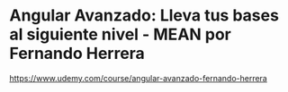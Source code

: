 # Angular Avanzado: Lleva tus bases al siguiente nivel - MEAN por Fernando Herrera

<https://www.udemy.com/course/angular-avanzado-fernando-herrera>
